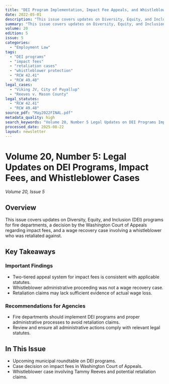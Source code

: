 ```yaml
---
title: "DEI Program Implementation, Impact Fee Appeals, and Whistleblower Retaliation Case Analysis"
date: 2022-05-01
description: "This issue covers updates on Diversity, Equity, and Inclusion (DEI) programs for fire departments, a decision by the Washington Court of Appeals regarding impact fees, and a wage recovery case involving a whistleblower who was retaliated against."
summary: "This issue covers updates on Diversity, Equity, and Inclusion (DEI) programs for fire departments, a decision by the Washington Court of Appeals regarding impact fees, and a wage recovery case involving a whistleblower who was retaliated against."
volume: 20
edition: 5
issue: 5
categories:
  - "Employment Law"
tags:
  - "DEI programs"
  - "impact fees"
  - "retaliation cases"
  - "whistleblower protection"
  - "RCW 42.41"
  - "RCW 49.48"
legal_cases:
  - "Viking JV, City of Puyallup"
  - "Reeves v. Mason County"
legal_statutes:
  - "RCW 42.41"
  - "RCW 49.48"
source_pdf: "May2022FINAL.pdf"
metadata_quality: high
search_keywords: "Volume 20, Number 5 Legal Updates on DEI Programs Impact Fees Whistleblower Cases..."
processed_date: 2025-08-22
layout: newsletter
---
```


# Volume 20, Number 5: Legal Updates on DEI Programs, Impact Fees, and Whistleblower Cases

*Volume 20, Issue 5*

## Overview

This issue covers updates on Diversity, Equity, and Inclusion (DEI) programs for fire departments, a decision by the Washington Court of Appeals regarding impact fees, and a wage recovery case involving a whistleblower who was retaliated against.

## Key Takeaways

### Important Findings

- Two-tiered appeal system for impact fees is consistent with applicable statutes.
- Whistleblower administrative proceeding was not a wage recovery case.
- Retaliation claims may lack sufficient evidence of actual wage loss.

### Recommendations for Agencies

- Fire departments should implement DEI programs and proper administrative processes to avoid retaliation claims.
- Review and ensure all administrative actions comply with relevant legal statutes.

## In This Issue

- Upcoming municipal roundtable on DEI programs.
- Case decision on impact fees in Washington Court of Appeals.
- Whistleblower case involving Tammy Reeves and potential retaliation claims.

